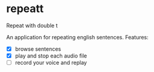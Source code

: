 # repeatt
Repeat with double t

An application for repeating english sentences.
Features:
- [x] browse sentences
- [x] play and stop each audio file
- [ ] record your voice and replay
